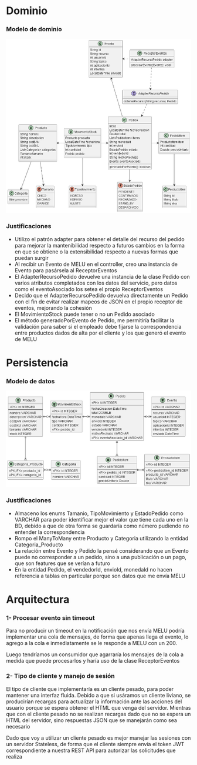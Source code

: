# Dominio
### Modelo de dominio
![Modelo de dominio](img.png)

### Justificaciones
- Utilizo el patrón adapter para obtener el detalle del recurso del pedido para mejorar la mantenibilidad respecto a futuros cambios en la forma en que se obtiene o la extensibilidad respecto a nuevas formas que puedan surgir
- Al recibir un Evento de MELU en el controller, creo una instancia de Evento para pasársela al ReceptorEventos
- El AdapterRecursoPedido devuelve una instancia de la clase Pedido con varios atributos completados con los datos del servicio, pero datos como el eventoAsociado los setea el propio ReceptorEventos
- Decido que el AdapterRecursoPedido devuelva directamente un Pedido con el fin de evitar realizar mapeos de JSON en el propio receptor de eventos, mejorando la cohesión
- El MovimientoStock puede tener o no un Pedido asociado
- El método generadoPorEvento de Pedido, me permitiría facilitar la validación para saber si el empleado debe fijarse la correspondencia entre productos dados de alta por el cliente y los que generó el evento de MELU

# Persistencia
### Modelo de datos
![Modelo de datos](img_1.png)

### Justificaciones
- Almaceno los enums Tamanio, TipoMovimiento y EstadoPedido como VARCHAR para poder identificar mejor el valor que tiene cada uno en la BD, debido a que de otra forma se guardaría como número pudiendo no entender la correspondencia
- Rompo el ManyToMany entre Producto y Categoria utilizando la entidad Categoria_Producto
- La relación entre Evento y Pedido la pensé considerando que un Evento puede no corresponder a un pedido, sino a una publicación o un pago, que son features que se verían a futuro
- En la entidad Pedido, el vendedorId, envioId, monedaId no hacen referencia a tablas en particular porque son datos que me envía MELU

# Arquitectura
### 1- Procesar evento sin timeout
Para no producir un timeout en la notificación que nos envía MELU
podría implementar una cola de mensajes, de forma que apenas llega el evento,
lo agrego a la cola e inmediatamente se le responde a MELU con un 200.

Luego tendríamos un consumidor que agarraría los mensajes de la cola a medida que puede procesarlos
y haría uso de la clase ReceptorEventos

### 2- Tipo de cliente y manejo de sesión
El tipo de cliente que implementaría es un cliente pesado, para poder mantener una interfaz fluida.
Debido a que si usáramos un cliente liviano, se producirían recargas para actualizar la información ante las acciones del usuario
porque se espera obtener el HTML que venga del servidor.
Mientras que con el cliente pesado no se realizan recargas dado que no se espera un HTML del servidor, sino respuestas JSON que se
manejarán como sea necesario

Dado que voy a utilizar un cliente pesado es mejor manejar las sesiones con un servidor Stateless, de forma que el cliente
siempre envía el token JWT correspondiente a nuestra REST API para autorizar las solicitudes que realiza